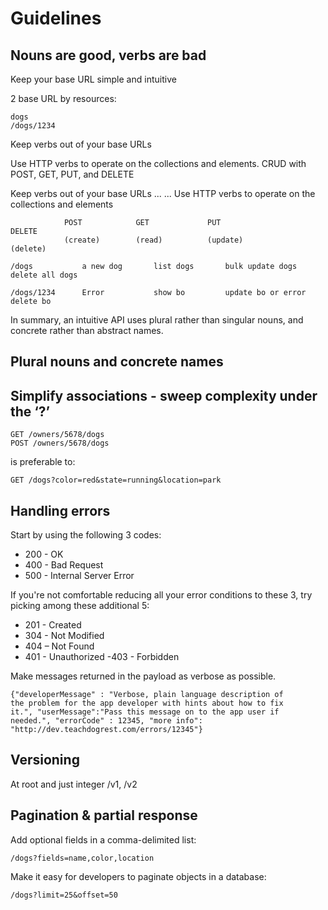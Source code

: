 Guidelines
==========

Nouns are good, verbs are bad
-----------------------------

Keep your base URL simple and intuitive

2 base URL by resources:
    
    dogs 
    /dogs/1234

Keep verbs out of your base URLs

Use HTTP verbs to operate on the collections and elements.
CRUD with POST, GET, PUT, and DELETE 

Keep verbs out of your base URLs ...
... Use HTTP verbs to operate on the collections and elements

				POST			GET				PUT						DELETE
				(create)		(read)			(update)				(delete)

	/dogs			a new dog		list dogs		bulk update dogs		delete all dogs

	/dogs/1234		Error			show bo			update bo or error		delete bo

In summary, an intuitive API uses plural rather than singular nouns, and concrete rather than abstract names.

Plural nouns and concrete names
-------------------------------

Simplify associations - sweep complexity under the ‘?’
------------------------------------------------------

    GET /owners/5678/dogs
    POST /owners/5678/dogs

is preferable to:

    GET /dogs?color=red&state=running&location=park

Handling errors
----------------

Start by using the following 3 codes:

- 200 - OK
- 400 - Bad Request
- 500 - Internal Server Error

If you're not comfortable reducing all your error conditions to these 3, 
try picking among these additional 5:
- 201 - Created
- 304 - Not Modified
- 404 – Not Found
- 401 - Unauthorized
 -403 - Forbidden

Make messages returned in the payload as verbose as possible.

    {"developerMessage" : "Verbose, plain language description of
    the problem for the app developer with hints about how to fix
    it.", "userMessage":"Pass this message on to the app user if
    needed.", "errorCode" : 12345, "more info":
    "http://dev.teachdogrest.com/errors/12345"}

Versioning
-----------

At root and just integer /v1, /v2

Pagination & partial response
--------------------------------

Add optional fields in a comma-delimited list:
    
    /dogs?fields=name,color,location

Make it easy for developers to paginate objects in a database:

    /dogs?limit=25&offset=50 

